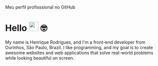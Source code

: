 Meu perfil profisssional no GitHub
# Hello <img src="https://media.giphy.com/media/hvRJCLFzcasrR4ia7z/giphy.gif" width="30"> 🤓
My name is Henrique Rodrigues, and I'm a front-end developer from Ourinhos, São Paulo, Brazil. I like programming, and my goal is to create awesome websites and web applications that solve real-world problems while looking beautiful on screen.
